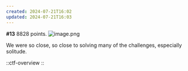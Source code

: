 ```yaml
---
created: 2024-07-21T16:02
updated: 2024-07-21T16:03
---
```


**#13** 8828 points.
![image.png](https://res.cloudinary.com/kumonochisanaka/image/upload/v1721592171/2024/07/d4ca49ea8709a0e5a85b2610066a4833.png)

We were so close, so close to solving many of the challenges, especially solitude.

::ctf-overview
::

